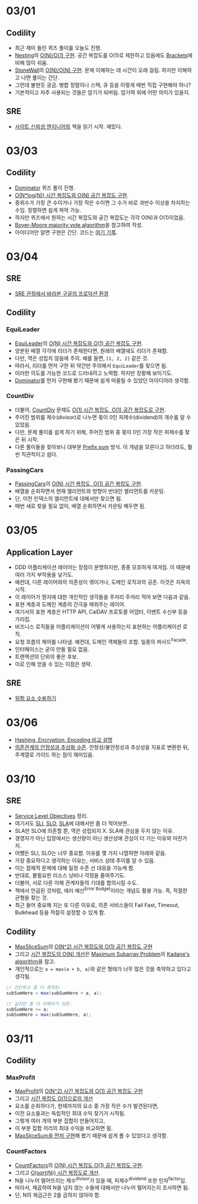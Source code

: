 # 03/01

## Codility

-  최근 재미 들린 퀴즈 풀이를 오늘도 진행.
-  [Nesting](https://app.codility.com/programmers/lessons/7-stacks_and_queues/nesting/)의 [O(N)/O(1) 구현](https://github.com/codehumane/learn-algorithm-in-java/commit/46476dac4de9ab33c4591cfe6588f5b7b57b6628). 공간 복잡도를 O(1)로 제한하고 있음에도 [Brackets](https://github.com/codehumane/learn-algorithm-in-java/commit/c2927107855fd9cbdc7dbe3023ad8bfa3fa01895)에 비해 많이 쉬움.
-  [StoneWall](https://app.codility.com/programmers/lessons/7-stacks_and_queues/stone_wall/)의 [O(N)/O(N) 구현](https://github.com/codehumane/learn-algorithm-in-java/commit/92c6eaed027de102f7d35c5af739bc479d5fe812). 문제 이해하는 데 시간이 오래 걸림. 하지만 이해하고 나면 풀이는 간단.
-  그런데 불현듯 궁금. 병합 정렬이나 스택, 큐 등을 이렇게 매번 직접 구현해야 하나?
-  기본적이고 자주 사용되는 것들은 암기가 되버림. 암기력 외에 어떤 의미가 있을지.


## SRE

-  [사이트 신뢰성 엔지니어링](https://github.com/codehumane/what-i-learned/blob/master/sre/README.md) 책을 읽기 시작. 재밌다.

# 03/03

## Codility

-  [Dominator](https://app.codility.com/programmers/lessons/8-leader/dominator/) 퀴즈 풀이 진행.
-  [O(N*log(N)) 시간 복잡도와 O(N) 공간 복잡도 구현](https://github.com/codehumane/learn-algorithm-in-java/commit/e3bf31d86a953a950deedd5e243d694f31a88593).
-  중위수가 가장 큰 수이거나 가장 작은 수이면 그 수가 바로 과반수 이상을 차지하는 수임. 정렬하면 쉽게 파악 가능.
-  하지만 퀴즈에서 원하는 시간 복잡도와 공간 복잡도는 각각 O(N)과 O(1)이었음.
-  [Boyer-Moore majority vote algorithm](https://en.wikipedia.org/wiki/Boyer%E2%80%93Moore_majority_vote_algorithm)을 참고하여 작성.
-  아이디어만 알면 구현은 간단. 코드는 [여기 기록](https://github.com/codehumane/learn-algorithm-in-java/commit/709b11485263e4987b27ca1c4e0d094e97480a43).

# 03/04

## SRE

- [SRE 관점에서 바라본 구글의 프로덕션 환경](https://github.com/codehumane/what-i-learned/blob/master/sre/README.md#sre-%EA%B4%80%EC%A0%90%EC%97%90%EC%84%9C-%EB%B0%94%EB%9D%BC%EB%B3%B8-%EA%B5%AC%EA%B8%80%EC%9D%98-%ED%94%84%EB%A1%9C%EB%8D%95%EC%85%98-%ED%99%98%EA%B2%BD)

## Codility

### EquiLeader

-  [EquiLeader](https://app.codility.com/programmers/lessons/8-leader/equi_leader/)의 [O(N) 시간 복잡도와 O(1) 공간 복잡도 구현](https://github.com/codehumane/learn-algorithm-in-java/commit/434eea014180844dcc519c0b22f3f0db17d742db).
-  양분된 배열 각각에 리더가 존재한다면, 원래의 배열에도 리더가 존재함.
-  다만, 역은 성립치 않음에 주의. 예를 들면, `[1, 2, 2]` 같은 것.
-  따라서, 리더를 먼저 구한 뒤 약간만 주의해서 `EquiLeader`를 찾으면 됨.
-  이러한 의도를 가능한 코드로 드러내려고 노력함. 하지만 장황해 보이기도.
-  [Dominator](https://github.com/codehumane/learn-algorithm-in-java/blob/master/src/main/java/quiz/Dominator.java)를 먼저 구현해 봤기 때문에 쉽게 떠올릴 수 있었던 아이디어라 생각함.

### CountDiv

-  더불어, [CountDiv](https://app.codility.com/programmers/lessons/5-prefix_sums/count_div/) 문제도 [O(1) 시간 복잡도, O(1) 공간 복잡도로 구현](https://github.com/codehumane/learn-algorithm-in-java/commit/043040b5cce7ebbc64eafaa50d19fbce6bbb65b4).
-  주어진 범위를 제수(divisor)로 나누면 몫이 0인 피제수(dividend)의 개수를 알 수 있었음.
-  다만, 문제 풀이를 쉽게 하기 위해, 주어진 범위 중 몫이 0인 가장 작은 피제수를 찾은 뒤 시작.
-  다른 풀이들을 찾아보니 대부분 [Prefix sum](https://en.wikipedia.org/wiki/Prefix_sum) 방식. 이 개념을 모른다고 하더라도, 훨씬 직관적이고 쉽다.

### PassingCars

-  [PassingCars](https://app.codility.com/programmers/lessons/5-prefix_sums/passing_cars/)의 [O(N) 시간 복잡도, O(1) 공간 복잡도 구현](https://github.com/codehumane/learn-algorithm-in-java/commit/5b0163248de01b833658d3fca9b30fac3855de24).
-  배열을 순회하면서 현재 엘리먼트와 방향이 반대인 엘리먼트를 카운팅.
-  단, 이전 인덱스의 엘리먼트에 대해서만 찾으면 됨.
-  매번 새로 찾을 필요 없이, 배열 순회하면서 카운팅 해두면 됨.

# 03/05

## Application Layer

- DDD 어플리케이션 레이어는 장점이 분명하지만, 종종 모호하게 여겨짐. 이 때문에 여러 가지 부작용을 낳기도.
- 예컨대, 다른 레이어와의 의존성이 엮이거나, 도메인 로직과의 공존. 이것은 지옥의 시작.
- 이 레이어가 뭔지에 대한 개인적인 생각들을 주저리 주저리 적어 보면 다음과 같음.
- 표현 계층과 도메인 계층의 간극을 매워주는 레이어.
- 여기서의 표현 계층은 HTTP API, CalDAV 프로토콜 어댑터, 이벤트 수신부 등을 가리킴.
- 비즈니스 로직들을 어플리케이션이 어떻게 사용하는지 표현하는 어플리케이션 로직.
- 요청 흐름의 제어를 나타냄. 예컨대, 도메인 객체들의 조합. 일종의 퍼사드<sup>Facade</sup>.
- 인터페이스는 굳이 만들 필요 없음.
- 트랜잭션의 단위의 좋은 후보.
- 이로 인해 얻을 수 있는 이점은 생략.


## SRE

- [위험 요소 수용하기](https://github.com/codehumane/what-i-learned/blob/master/sre/README.md#%EC%9C%84%ED%97%98-%EC%9A%94%EC%86%8C-%EC%88%98%EC%9A%A9%ED%95%98%EA%B8%B0)

# 03/06

- [Hashing, Encryption, Encoding 비교 설명](https://www.davidtan.org/differences-between-encryption-vs-encoding-vs-hashing/)
- [의존관계의 안정성과 추상화 수준](http://woowabros.github.io/study/2018/03/05/sdp-sap.html). 안정성/불안정성과 추상성을 지표로 변환한 뒤, 주계열로 가이드 하는 점이 재미있음.

# 03/10

## SRE

-  [Service Level Objectives](https://github.com/codehumane/what-i-learned/tree/master/sre#service-level-objectives) 정리.
-  여기서도 [SLI](https://en.wikipedia.org/wiki/Service_level_indicator), [SLO](https://en.wikipedia.org/wiki/Service_level_objective), [SLA](https://en.wikipedia.org/wiki/Service-level_agreement)에 대해서만 좀 더 적어보면..
-  SLA만 SLO에 의존할 뿐, 역은 성립되지 X. SLA에 관심을 두지 않는 이유.
-  경영자가 아닌 입장에서는 생산량이 아닌 생산성에 관심이 더 가는 이유와 마찬가지.
-  어쨌든 SLI, SLO는 너무 중요함. 이유를 몇 가지 나열하면 아래와 같음.
-  가장 중요하다고 생각하는 이유는, 서비스 상태 추이를 알 수 있음.
-  이는 잠재적 문제에 대해 일정 수준 선 대응을 가능케 함.
-  반대로, 불필요한 리소스 낭비나 걱정을 줄여주기도.
-  더불어, 서로 다른 이해 관계자들의 기대를 합의시킬 수도.
-  책에서 언급된 것처럼, 에러 예산<sup>Error Budget</sup>이라는 개념도 활용 가능. 즉, 적절한 균형을 찾는 것.
-  최근 들어 중요해 지는 또 다른 이유로, 의존 서비스들이 Fail Fast, Timeout, Bulkhead 등을 적절히 설정할 수 있게 함.

## Codility

-  [MaxSliceSum](https://app.codility.com/programmers/lessons/9-maximum_slice_problem/max_slice_sum/)의 [O(N^2) 시간 복잡도와 O(1) 공간 복잡도 구현](https://github.com/codehumane/learn-algorithm-in-java/commit/5ef399e5e8edf0e26ee42f18620a70ae913e8059)
-  그리고 [시간 복잡도의 O(N) 개선](https://github.com/codehumane/learn-algorithm-in-java/commit/59d7119149edbbe7c649197be89ac167611c60a6)은 [Maximum Subarray Problem](https://en.wikipedia.org/wiki/Maximum_subarray_problem)의 [Kadane's algorithm](https://en.wikipedia.org/wiki/Maximum_subarray_problem#Kadane's_algorithm_(Algorithm_3:_Dynamic_Programming))을 참고.
-  개인적으로는 `a = max(a + b, a)`와 같은 형태가 너무 많은 것을 축약하고 있다고 생각됨.

```java
// 간단하고 좀 더 축약된.
subSumHere = max(subSumHere + a, a);

// 길지만 좀 더 이해하기 쉬운.
subSumHere += a;
subSumHere = max(subSumHere, a);
```

# 03/11

## Codility

### MaxProfit

-  [MaxProfit](https://app.codility.com/programmers/lessons/9-maximum_slice_problem/max_profit/)의 [O(N^2) 시간 복잡도와 O(1) 공간 복잡도 구현](https://github.com/codehumane/learn-algorithm-in-java/commit/34c7efef81a9a102bd1fa155908a0566dac8d5e2)
-  그리고 [시간 복잡도 O(1)으로의 개선](https://github.com/codehumane/learn-algorithm-in-java/commit/3a705690e049406f5c65727648b27057756592e8)
-  요소를 순회하다가, 현재까지의 요소 중 가장 작은 수가 발견된다면,
-  이전 요소들과는 독립적인 최대 수익 찾기가 시작됨.
-  그렇게 여러 개의 부분 집합이 만들어지고,
-  이 부분 집합 끼리의 최대 수익을 비교하면 됨.
-  [MaxSliceSum을 먼저 구현](https://github.com/codehumane/learn-algorithm-in-java/blob/master/src/main/java/quiz/MaxSliceSum.java)해 봤기 때문에 쉽게 풀 수 있었다고 생각함.

### CountFactors

-  [CountFactors](https://app.codility.com/programmers/lessons/10-prime_and_composite_numbers/count_factors/)의 [O(N) 시간 복잡도 O(1) 공간 복잡도 구현](https://github.com/codehumane/learn-algorithm-in-java/commit/a40c9c8a0e0649c5878cf4f4f291b0ead13a69b4).
-  그리고 [O(sqrt(N)) 시간 복잡도로 개선](https://github.com/codehumane/learn-algorithm-in-java/commit/420424cde7b17aa19a68d07ee19c6c152a1be3d1).
-  N을 나누어 떨어뜨리는 제수<sup>divisor</sup>가 있을 때, 피제수<sup>dividend</sup> 또한 인자<sup>factor</sup>임.
-  따라서, 제곱하여 N을 넘지 않는 수들에 대해서만 나누어 떨어지는지 조사하면 됨.
-  단, N의 제곱근은 2를 곱하지 않아야 함.